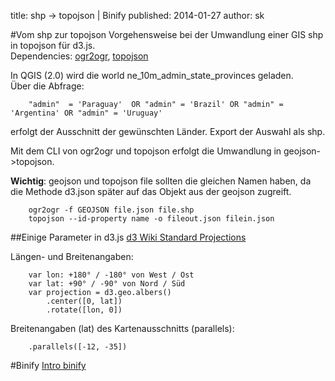 title: shp -> topojson | Binify
published: 2014-01-27
author: sk

#Vom shp zur topojson
Vorgehensweise bei der Umwandlung einer GIS shp in topojson für d3.js.  
Dependencies: [ogr2ogr](http://www.gdal.org/ogr2ogr.html), [topojson](https://github.com/mbostock/topojson/wiki/Command-Line-Reference)


In QGIS (2.0) wird die world ne_10m_admin_state_provinces geladen.  
Über die Abfrage:  

		"admin"  = 'Paraguay'  OR "admin" = 'Brazil' OR "admin" = 'Argentina' OR "admin" = 'Uruguay'
erfolgt der Ausschnitt der gewünschten Länder. Export der Auswahl als shp.

Mit dem CLI von ogr2ogr und topojson erfolgt die Umwandlung in geojson->topojson.

**Wichtig**: geojson und topojson file sollten die gleichen Namen haben, da die Methode d3.json später auf das Objekt aus der geojson zugreift.

		ogr2ogr -f GEOJSON file.json file.shp
		topojson --id-property name -o fileout.json filein.json

##Einige Parameter in d3.js
[d3 Wiki Standard Projections](https://github.com/mbostock/d3/wiki/Geo-Projections#wiki-standard-projections)

Längen- und Breitenangaben:  

		var lon: +180° / -180° von West / Ost
		var lat: +90° / -90° von Nord / Süd
		var projection = d3.geo.albers()
            .center([0, lat])
            .rotate([lon, 0])
 
Breitenangaben (lat) des Kartenausschnitts (parallels):

		.parallels([-12, -35])

#Binify
[Intro binify](http://kevin.schaul.io/2013/04/19/introducing-binify/)
